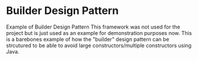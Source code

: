 # Builder Design Pattern
Example of Builder Design Pattern
This framework was not used for the project but is just used as an example for demonstration purposes now.
This is a barebones example of how the "builder" design pattern can be strcutured to be able to avoid large constructors/multiple constructors using Java. 
